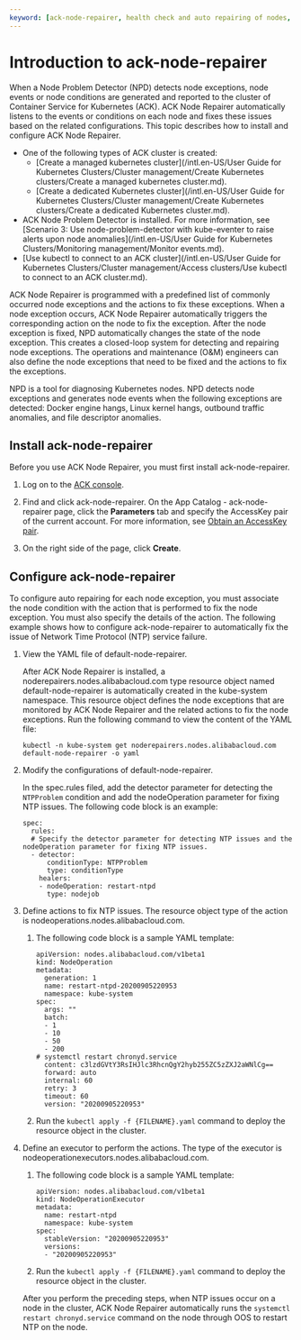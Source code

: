 ```yaml
---
keyword: [ack-node-repairer, health check and auto repairing of nodes, ACK Node Repairer]
---
```


# Introduction to ack-node-repairer

When a Node Problem Detector \(NPD\) detects node exceptions, node events or node conditions are generated and reported to the cluster of Container Service for Kubernetes \(ACK\). ACK Node Repairer automatically listens to the events or conditions on each node and fixes these issues based on the related configurations. This topic describes how to install and configure ACK Node Repairer.

-   One of the following types of ACK cluster is created:
    -   [Create a managed kubernetes cluster](/intl.en-US/User Guide for Kubernetes Clusters/Cluster management/Create Kubernetes clusters/Create a managed kubernetes cluster.md).
    -   [Create a dedicated Kubernetes cluster](/intl.en-US/User Guide for Kubernetes Clusters/Cluster management/Create Kubernetes clusters/Create a dedicated Kubernetes cluster.md).
-   ACK Node Problem Detector is installed. For more information, see [Scenario 3: Use node-problem-detector with kube-eventer to raise alerts upon node anomalies](/intl.en-US/User Guide for Kubernetes Clusters/Monitoring management/Monitor events.md).
-   [Use kubectl to connect to an ACK cluster](/intl.en-US/User Guide for Kubernetes Clusters/Cluster management/Access clusters/Use kubectl to connect to an ACK cluster.md).

ACK Node Repairer is programmed with a predefined list of commonly occurred node exceptions and the actions to fix these exceptions. When a node exception occurs, ACK Node Repairer automatically triggers the corresponding action on the node to fix the exception. After the node exception is fixed, NPD automatically changes the state of the node exception. This creates a closed-loop system for detecting and repairing node exceptions. The operations and maintenance \(O&M\) engineers can also define the node exceptions that need to be fixed and the actions to fix the exceptions.

NPD is a tool for diagnosing Kubernetes nodes. NPD detects node exceptions and generates node events when the following exceptions are detected: Docker engine hangs, Linux kernel hangs, outbound traffic anomalies, and file descriptor anomalies.

## Install ack-node-repairer

Before you use ACK Node Repairer, you must first install ack-node-repairer.

1.  Log on to the [ACK console](https://cs.console.aliyun.com).

2.  Find and click ack-node-repairer. On the App Catalog - ack-node-repairer page, click the **Parameters** tab and specify the AccessKey pair of the current account. For more information, see [Obtain an AccessKey pair]().

3.  On the right side of the page, click **Create**.


## Configure ack-node-repairer

To configure auto repairing for each node exception, you must associate the node condition with the action that is performed to fix the node exception. You must also specify the details of the action. The following example shows how to configure ack-node-repairer to automatically fix the issue of Network Time Protocol \(NTP\) service failure.

1.  View the YAML file of default-node-repairer.

    After ACK Node Repairer is installed, a noderepairers.nodes.alibabacloud.com type resource object named default-node-repairer is automatically created in the kube-system namespace. This resource object defines the node exceptions that are monitored by ACK Node Repairer and the related actions to fix the node exceptions. Run the following command to view the content of the YAML file:

    ```
    kubectl -n kube-system get noderepairers.nodes.alibabacloud.com default-node-repairer -o yaml
    ```

2.  Modify the configurations of default-node-repairer.

    In the spec.rules filed, add the detector parameter for detecting the `NTPProblem` condition and add the nodeOperation parameter for fixing NTP issues. The following code block is an example:

    ```
    spec:
      rules:
      # Specify the detector parameter for detecting NTP issues and the nodeOperation parameter for fixing NTP issues.
      - detector:
          conditionType: NTPProblem
          type: conditionType
        healers:
        - nodeOperation: restart-ntpd
          type: nodejob
    ```

3.  Define actions to fix NTP issues. The resource object type of the action is nodeoperations.nodes.alibabacloud.com.

    1.  The following code block is a sample YAML template:

        ```
        apiVersion: nodes.alibabacloud.com/v1beta1
        kind: NodeOperation
        metadata:
          generation: 1
          name: restart-ntpd-20200905220953
          namespace: kube-system
        spec:
          args: ""
          batch:
          - 1
          - 10
          - 50
          - 200
        # systemctl restart chronyd.service
          content: c3lzdGVtY3RsIHJlc3RhcnQgY2hyb255ZC5zZXJ2aWNlCg==
          forward: auto
          internal: 60
          retry: 3
          timeout: 60
          version: "20200905220953"
        ```

    2.  Run the `kubectl apply -f {FILENAME}.yaml` command to deploy the resource object in the cluster.

4.  Define an executor to perform the actions. The type of the executor is nodeoperationexecutors.nodes.alibabacloud.com.

    1.  The following code block is a sample YAML template:

        ```
        apiVersion: nodes.alibabacloud.com/v1beta1
        kind: NodeOperationExecutor
        metadata:
          name: restart-ntpd
          namespace: kube-system
        spec:
          stableVersion: "20200905220953"
          versions:
          - "20200905220953"
        ```

    2.  Run the `kubectl apply -f {FILENAME}.yaml` command to deploy the resource object in the cluster.

    After you perform the preceding steps, when NTP issues occur on a node in the cluster, ACK Node Repairer automatically runs the `systemctl restart chronyd.service` command on the node through OOS to restart NTP on the node.


